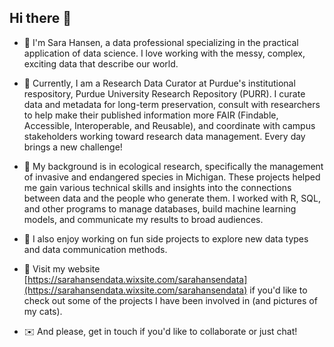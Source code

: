 ## Hi there 👋

* 🌟  I'm Sara Hansen, a data professional specializing in the practical application of data science. I love working with the messy, complex, exciting data that describe our world. 

* 🌳  Currently, I am a Research Data Curator at Purdue's institutional respository, Purdue University Research Repository (PURR). I curate data and metadata for long-term preservation, consult with researchers to help make their published information more FAIR (Findable, Accessible, Interoperable, and Reusable), and coordinate with campus stakeholders working toward research data management. Every day brings a new challenge!

* 💭  My background is in ecological research, specifically the management of invasive and endangered species in Michigan. These projects helped me gain various technical skills and insights into the connections between data and the people who generate them. I worked with R, SQL, and other programs to manage databases, build machine learning models, and communicate my results to broad audiences.

* 💚  I also enjoy working on fun side projects to explore new data types and data communication methods.

* 💁  Visit my website [https://sarahansendata.wixsite.com/sarahansendata](https://sarahansendata.wixsite.com/sarahansendata) if you'd like to check out some of the projects I have been involved in (and pictures of my cats). 

* ✉️  And please, get in touch if you'd like to collaborate or just chat!


